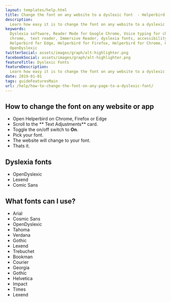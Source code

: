 ```yaml
---
layout: templates/help.html
title: Change the font on any website to a dyslexic font  - Helperbird
description:
  Learn how easy it is to change the font on any website to a dyslexic font with Helperbird.
keywords:
  Dyslexia software, Reader Mode for Google Chrome, Voice typing for chrome, Text to speech for
  chrome,  text reader, Immersive Reader, dyslexia fonts, accessibility software, dyslexia software,
  Helperbird for Edge, Helperbird for Firefox, Helperbird for Chrome, Opendyslexic for Chrome,
  OpenDyslexic
twitterSocial: assets/images/graph/alt-highlighter.png
facebookSocial: assets/images/graph/alt-highlighter.png
featureTitle: Dyslexic Fonts
featureDescription:
  Learn how easy it is to change the font on any website to a dyslexic font with Helperbird.
date: 2019-01-01
tags: guideFeaturesMain
url: /help/how-to-change-the-font-on-any-page-to-a-dyslexic-font/
---
```


## How to change the font on any website or app

- Open Helperbird on Chrome, Firefox or Edge
- Scroll to the ** Text Adjustments** card.
- Toggle the on/off switch to **On**.
- Pick your font.
- The website will change to your font.
- Thats it.

## Dyslexia fonts

- OpenDyslexic
- Lexend
- Comic Sans

## What fonts can I use?

- Arial
- Cosmic Sans
- OpenDyslexic
- Tahoma
- Verdana
- Gothic
- Lexend
- Trebuchet
- Bookman
- Courier
- Georgia
- Gothic
- Helvetica
- Impact
- Times
- Lexend
